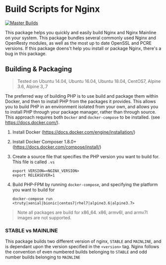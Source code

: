 # Build Scripts for Nginx

[![Master Builds](https://img.shields.io/travis/charlesportwoodii/nginx-build.svg?style=flat-square&branch=master "TravisCI (Master Builds)")](https://travis-ci.org/charlesportwoodii/nginx-build)

This package helps you quickly and easily build Nginx and Nginx Mainline on your system. This package bundles several commonly used Nginx and OpenResty modules, as well as the most up to date OpenSSL and PCRE versions. If this package doens't help you install or package Nginx, there's a bug in this package.


## Building & Packaging
> Tested on Ubuntu 14.04, Ubuntu 16.04, Ubuntu 18.04, CentOS7, Alpine 3.6, Alpine 3,.7

The preferred way of building PHP is to use build and package them within Docker, and then to install PHP from the packages it provides. This allows you to build PHP in an environment isolated from your own, and allows you to install PHP through your package manager, rather than through source. This approach requires both `Docker` and `docker-compose` to be installed. (see https://docs.docker.com/).

1. Install Docker (https://docs.docker.com/engine/installation/)
2. Install Docker Composer 1.8.0+ (https://docs.docker.com/compose/install/)
3. Create a source file that specifies the PHP version you want to build for. This file is called `.vs`
	```
	export VERSION=<NGINX_VERSION>
	export RELEASEVER=1
	```

3. Build PHP-FPM by running `docker-compose`, and specifying the platform you want to build for
	```
	docker-compose run <truty|xenial|bionic|centos7|rhel7|alpine3.6|alpine3.7>
	```

> Note all packages are build for x86_64. x86, armv6l, and armv7l images are not supported.

### STABLE vs MAINLINE

This package builds two different version of nginx, `STABLE` and `MAINLINE`, and is dependant upon the version specified in the ```<version>``` tag. Nginx follows the convention of even numbered builds belonging to `STABLE` and odd number builds belonging to `MAINLINE`
